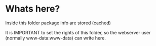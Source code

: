 # Whats here?

Inside this folder package info are stored (cached)

It is IMPORTANT to set the rights of this folder, so the webserver user (normally www-data:www-data) can write here.